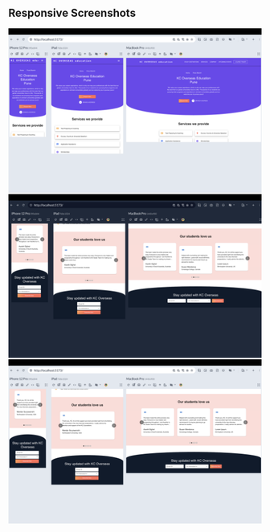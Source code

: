 ## Responsive Screenshots

![top](./src/assets/top.png)
![middle](./src/assets/middle.png)
![bottom](./src/assets/bottom.png)
